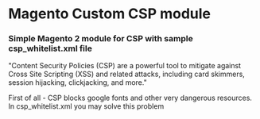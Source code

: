# Magento Custom CSP module

### Simple Magento 2 module for CSP with sample csp_whitelist.xml file

"Content Security Policies (CSP) are a powerful tool to mitigate against Cross Site Scripting (XSS) and related attacks, including card skimmers, session hijacking, clickjacking, and more."

First of all - CSP blocks google fonts and other very dangerous resources. In csp_whitelist.xml you may solve this problem
